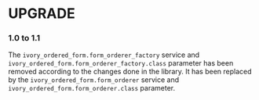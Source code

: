 # UPGRADE

### 1.0 to 1.1

The `ivory_ordered_form.form_orderer_factory` service and `ivory_ordered_form.form_orderer_factory.class` parameter has
been removed according to the changes done in the library. It has been replaced by the `ivory_ordered_form.form_orderer`
service and `ivory_ordered_form.form_orderer.class` parameter.
